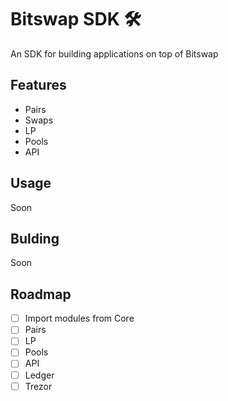 # Bitswap SDK 🛠

 An SDK for building applications on top of Bitswap 


## Features

- Pairs
- Swaps
- LP
- Pools
- API

## Usage

Soon

## Bulding 

Soon

## Roadmap

- [ ] Import modules from Core
- [ ] Pairs
- [ ] LP
- [ ] Pools
- [ ] API
- [ ] Ledger
- [ ] Trezor
